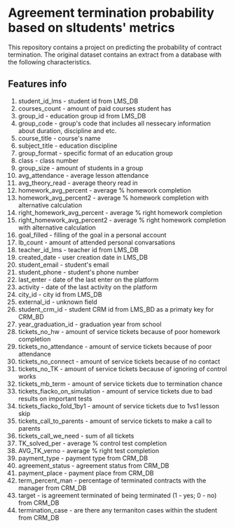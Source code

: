 # Agreement termination probability based on sltudents' metrics

This repository contains a project on predicting the probability of contract termination. 
The original dataset contains an extract from a database with the following characteristics.

## Features info

1. student_id_lms - student id from LMS_DB                                                            
2. courses_count - amount of paid courses student has
3. group_id - education group id from LMS_DB
4. group_code - group's code that includes all nessecary information about duration, discipline and etc.
5. course_title - course's name 
6. subject_title - education discipline
7. group_format - specific format of an education group
8. class - class number
9. group_size - amount of students in a group
10. avg_attendance - average lesson attendance
11. avg_theory_read - average theory read in 
12. homework_avg_percent - average % homework completion
13. homework_avg_percent2 - average % homework completion with alternative calculation
14. right_homework_avg_percent - average % right homework completion
15. right_homework_avg_percent2 - average % right homework completion with alternative calculation
16. goal_filled - filling of the goal in a personal account
17. lb_count - amount of attended personal convarsations
18. teacher_id_lms - teacher id from LMS_DB
19. created_date - user creation date in LMS_DB
20. student_email - student's email
21. student_phone - student's phone number
22. last_enter - date of the last enter on the platform
23. activity - date of the last activity on the platform
24. city_id - city id from LMS_DB
25. external_id - unknown field
26. student_crm_id - student CRM id from LMS_BD as a primaty key for CRM_BD
27. year_graduation_id - graduation year from school
28. tickets_no_hw - amount of service tickets because of poor homework completion
29. tickets_no_attendance - amount of service tickets because of poor attendance
30. tickets_no_connect - amount of service tickets because of no contact
31. tickets_no_TK - amount of service tickets because of ignoring of control works
32. tickets_mb_term - amount of service tickets due to termination chance
33. tickets_fiacko_on_simulation - amount of service tickets due to bad results on important tests
34. tickets_fiacko_fold_1by1 - amount of service tickets due to 1vs1 lesson skip
35. tickets_call_to_parents - amount of service tickets to make a call to parents
36. tickets_call_we_need - sum of all tickets
37. TK_solved_per - average % control test completion
38. AVG_TK_verno - average % right test completion
39. payment_type - payment type from CRM_DB
40. agreement_status - agreement status from CRM_DB
41. payment_place - payment place from CRM_DB
42. term_percent_man - percentage of terminated contracts with the manager from CRM_DB
43. target - is agreement terminated of being terminated (1 - yes; 0 - no) from CRM_DB
44. termination_case - are there any termaniton cases within the student from CRM_DB
